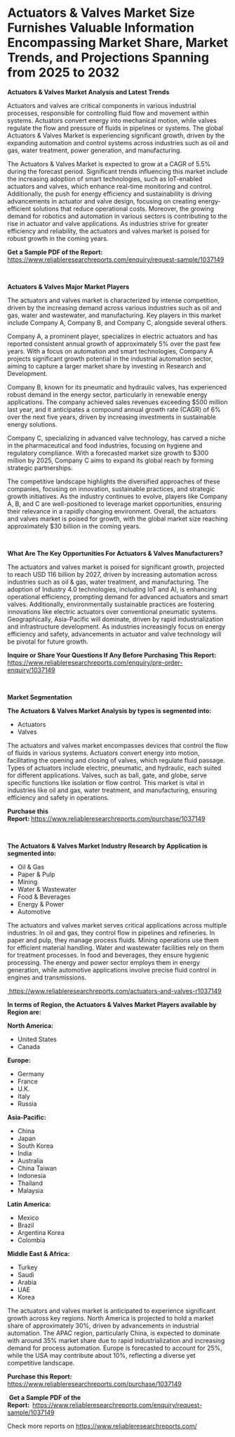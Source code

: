 <p><h1>Actuators & Valves Market Size Furnishes Valuable Information Encompassing Market Share, Market Trends, and Projections Spanning from 2025 to 2032</h1></p><p><strong>Actuators & Valves Market Analysis and Latest Trends</strong></p>
<p><p>Actuators and valves are critical components in various industrial processes, responsible for controlling fluid flow and movement within systems. Actuators convert energy into mechanical motion, while valves regulate the flow and pressure of fluids in pipelines or systems. The global Actuators & Valves Market is experiencing significant growth, driven by the expanding automation and control systems across industries such as oil and gas, water treatment, power generation, and manufacturing. </p><p>The Actuators & Valves Market is expected to grow at a CAGR of 5.5% during the forecast period. Significant trends influencing this market include the increasing adoption of smart technologies, such as IoT-enabled actuators and valves, which enhance real-time monitoring and control. Additionally, the push for energy efficiency and sustainability is driving advancements in actuator and valve design, focusing on creating energy-efficient solutions that reduce operational costs. Moreover, the growing demand for robotics and automation in various sectors is contributing to the rise in actuator and valve applications. As industries strive for greater efficiency and reliability, the actuators and valves market is poised for robust growth in the coming years.</p></p>
<p><strong>Get a Sample PDF of the Report:&nbsp;</strong> <a href="https://www.reliableresearchreports.com/enquiry/request-sample/1037149?utm_campaign=2251&utm_medium=2&utm_source=Github&utm_content=ia&utm_term=21032025&utm_id=actuators-valves">https://www.reliableresearchreports.com/enquiry/request-sample/1037149</a></p>
<p>&nbsp;</p>
<p><strong>Actuators & Valves Major Market Players</strong></p>
<p><p>The actuators and valves market is characterized by intense competition, driven by the increasing demand across various industries such as oil and gas, water and wastewater, and manufacturing. Key players in this market include Company A, Company B, and Company C, alongside several others.</p><p>Company A, a prominent player, specializes in electric actuators and has reported consistent annual growth of approximately 5% over the past few years. With a focus on automation and smart technologies, Company A projects significant growth potential in the industrial automation sector, aiming to capture a larger market share by investing in Research and Development.</p><p>Company B, known for its pneumatic and hydraulic valves, has experienced robust demand in the energy sector, particularly in renewable energy applications. The company achieved sales revenues exceeding $500 million last year, and it anticipates a compound annual growth rate (CAGR) of 6% over the next five years, driven by increasing investments in sustainable energy solutions.</p><p>Company C, specializing in advanced valve technology, has carved a niche in the pharmaceutical and food industries, focusing on hygiene and regulatory compliance. With a forecasted market size growth to $300 million by 2025, Company C aims to expand its global reach by forming strategic partnerships.</p><p>The competitive landscape highlights the diversified approaches of these companies, focusing on innovation, sustainable practices, and strategic growth initiatives. As the industry continues to evolve, players like Company A, B, and C are well-positioned to leverage market opportunities, ensuring their relevance in a rapidly changing environment. Overall, the actuators and valves market is poised for growth, with the global market size reaching approximately $30 billion in the coming years.</p></p>
<p>&nbsp;</p>
<p><strong>What Are The Key Opportunities For Actuators & Valves Manufacturers?</strong></p>
<p><p>The actuators and valves market is poised for significant growth, projected to reach USD 116 billion by 2027, driven by increasing automation across industries such as oil & gas, water treatment, and manufacturing. The adoption of Industry 4.0 technologies, including IoT and AI, is enhancing operational efficiency, prompting demand for advanced actuators and smart valves. Additionally, environmentally sustainable practices are fostering innovations like electric actuators over conventional pneumatic systems. Geographically, Asia-Pacific will dominate, driven by rapid industrialization and infrastructure development. As industries increasingly focus on energy efficiency and safety, advancements in actuator and valve technology will be pivotal for future growth.</p></p>
<p><strong>Inquire or Share Your Questions If Any Before Purchasing This Report:</strong> <a href="https://www.reliableresearchreports.com/enquiry/pre-order-enquiry/1037149?utm_campaign=2251&utm_medium=2&utm_source=Github&utm_content=ia&utm_term=21032025&utm_id=actuators-valves">https://www.reliableresearchreports.com/enquiry/pre-order-enquiry/1037149</a></p>
<p>&nbsp;</p>
<p><strong>Market Segmentation</strong></p>
<p><strong>The Actuators & Valves Market Analysis by types is segmented into:</strong></p>
<p><ul><li>Actuators</li><li>Valves</li></ul></p>
<p><p>The actuators and valves market encompasses devices that control the flow of fluids in various systems. Actuators convert energy into motion, facilitating the opening and closing of valves, which regulate fluid passage. Types of actuators include electric, pneumatic, and hydraulic, each suited for different applications. Valves, such as ball, gate, and globe, serve specific functions like isolation or flow control. This market is vital in industries like oil and gas, water treatment, and manufacturing, ensuring efficiency and safety in operations.</p></p>
<p><strong>Purchase this Report:&nbsp;</strong><a href="https://www.reliableresearchreports.com/purchase/1037149?utm_campaign=2251&utm_medium=2&utm_source=Github&utm_content=ia&utm_term=21032025&utm_id=actuators-valves">https://www.reliableresearchreports.com/purchase/1037149</a></p>
<p>&nbsp;</p>
<p><strong>The Actuators & Valves Market Industry Research by Application is segmented into:</strong></p>
<p><ul><li>Oil & Gas</li><li>Paper & Pulp</li><li>Mining</li><li>Water & Wastewater</li><li>Food & Beverages</li><li>Energy & Power</li><li>Automotive</li></ul></p>
<p><p>The actuators and valves market serves critical applications across multiple industries. In oil and gas, they control flow in pipelines and refineries. In paper and pulp, they manage process fluids. Mining operations use them for efficient material handling. Water and wastewater facilities rely on them for treatment processes. In food and beverages, they ensure hygienic processing. The energy and power sector employs them in energy generation, while automotive applications involve precise fluid control in engines and transmissions.</p></p>
<p><a href="https://www.reliableresearchreports.com/actuators-and-valves-r1037149?utm_campaign=2251&utm_medium=2&utm_source=Github&utm_content=ia&utm_term=21032025&utm_id=actuators-valves">&nbsp;https://www.reliableresearchreports.com/actuators-and-valves-r1037149</a></p>
<p><strong>In terms of Region, the Actuators & Valves Market Players available by Region are:</strong></p>
<p>
    <p> <strong> North America: </strong>
        <ul>
            <li>United States</li>
            <li>Canada</li>
        </ul>
        </p> 
    <p> <strong> Europe: </strong>
        <ul>
            <li>Germany</li>
            <li>France</li>
            <li>U.K.</li>
            <li>Italy</li>
            <li>Russia</li>
        </ul>
        </p> 
    <p> <strong> Asia-Pacific: </strong>
        <ul>
            <li>China</li>
            <li>Japan</li>
            <li>South Korea</li>
            <li>India</li>
            <li>Australia</li>
            <li>China Taiwan</li>
            <li>Indonesia</li>
            <li>Thailand</li>
            <li>Malaysia</li>
        </ul>
        </p> 
    <p> <strong> Latin America: </strong>
        <ul>
            <li>Mexico</li>
            <li>Brazil</li>
            <li>Argentina Korea</li>
            <li>Colombia</li>
        </ul>
        </p> 
    <p> <strong> Middle East & Africa: </strong>
        <ul>
            <li>Turkey</li>
            <li>Saudi</li>
            <li>Arabia</li>
            <li>UAE</li>
            <li>Korea</li>
        </ul>
    </p>
    </p>
<p><p>The actuators and valves market is anticipated to experience significant growth across key regions. North America is projected to hold a market share of approximately 30%, driven by advancements in industrial automation. The APAC region, particularly China, is expected to dominate with around 35% market share due to rapid industrialization and increasing demand for process automation. Europe is forecasted to account for 25%, while the USA may contribute about 10%, reflecting a diverse yet competitive landscape.</p></p>
<p><strong>Purchase this Report: </strong><a href="https://www.reliableresearchreports.com/purchase/1037149?utm_campaign=2251&utm_medium=2&utm_source=Github&utm_content=ia&utm_term=21032025&utm_id=actuators-valves">https://www.reliableresearchreports.com/purchase/1037149</a></p>
<p>&nbsp;<strong>Get a Sample PDF of the Report:&nbsp;&nbsp;</strong><a href="https://www.reliableresearchreports.com/enquiry/request-sample/1037149?utm_campaign=2251&utm_medium=2&utm_source=Github&utm_content=ia&utm_term=21032025&utm_id=actuators-valves">https://www.reliableresearchreports.com/enquiry/request-sample/1037149</a></p>
<p><strong></strong></p>
<p>Check more reports on <a href="https://www.reliableresearchreports.com/?utm_campaign=2251&utm_medium=2&utm_source=Github&utm_content=ia&utm_term=21032025&utm_id=actuators-valves">https://www.reliableresearchreports.com/</a></p>